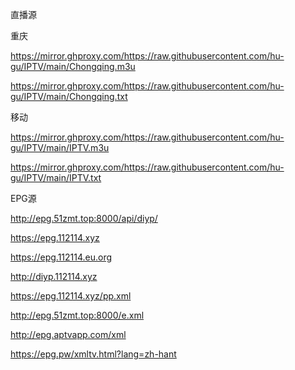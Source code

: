 直播源

重庆 

https://mirror.ghproxy.com/https://raw.githubusercontent.com/hu-gu/IPTV/main/Chongqing.m3u     

https://mirror.ghproxy.com/https://raw.githubusercontent.com/hu-gu/IPTV/main/Chongqing.txt

移动

https://mirror.ghproxy.com/https://raw.githubusercontent.com/hu-gu/IPTV/main/IPTV.m3u

https://mirror.ghproxy.com/https://raw.githubusercontent.com/hu-gu/IPTV/main/IPTV.txt

EPG源

http://epg.51zmt.top:8000/api/diyp/

https://epg.112114.xyz

https://epg.112114.eu.org

http://diyp.112114.xyz

https://epg.112114.xyz/pp.xml

http://epg.51zmt.top:8000/e.xml

http://epg.aptvapp.com/xml

https://epg.pw/xmltv.html?lang=zh-hant
